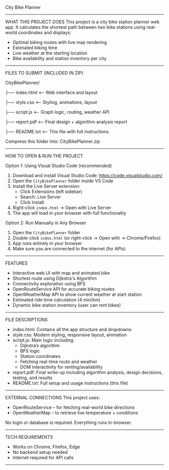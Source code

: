 City Bike Planner 

---

WHAT THIS PROJECT DOES
This project is a city bike station planner web app. It calculates the shortest path between two bike stations using real-world coordinates and displays:
- Optimal biking routes with live map rendering
- Estimated biking time
- Live weather at the starting location
- Bike availability and station inventory per city

---

FILES TO SUBMIT (INCLUDED IN ZIP)

CityBikePlanner/

├── index.html         <-- Web interface and layout

├── style.css          <-- Styling, animations, layout

├── script.js          <-- Graph logic, routing, weather API

├── report.pdf         <-- Final design + algorithm analysis report

├── README.txt         <-- This file with full instructions

Compress this folder into:
CityBikePlanner.zip

---

HOW TO OPEN & RUN THE PROJECT

Option 1: Using Visual Studio Code (recommended)
1. Download and install Visual Studio Code: https://code.visualstudio.com/
2. Open the `CityBikePlanner` folder inside VS Code
3. Install the Live Server extension:
   - Click Extensions (left sidebar)
   - Search: Live Server
   - Click Install
4. Right-click `index.html` → Open with Live Server
5. The app will load in your browser with full functionality

Option 2: Run Manually in Any Browser
1. Open the `CityBikePlanner` folder
2. Double-click `index.html` (or right-click → Open with → Chrome/Firefox)
3. App runs entirely in your browser
4. Make sure you are connected to the internet (for APIs)

---

FEATURES
- Interactive web UI with map and animated bike
- Shortest route using Dijkstra's Algorithm
- Connectivity exploration using BFS
- OpenRouteService API for accurate biking routes
- OpenWeatherMap API to show current weather at start station
- Estimated ride time calculation (4 min/km)
- Dynamic bike station inventory (user can rent bikes)

---

FILE DESCRIPTIONS
- index.html: Contains all the app structure and dropdowns
- style.css: Modern styling, responsive layout, animation
- script.js: Main logic including:
  - Dijkstra’s algorithm
  - BFS logic
  - Station coordinates
  - Fetching real-time route and weather
  - DOM interactivity for renting/availability
- report.pdf: Final write-up including algorithm analysis, design decisions, testing, and results
- README.txt: Full setup and usage instructions (this file)

---

EXTERNAL CONNECTIONS
This project uses:
- OpenRouteService – for fetching real-world bike directions
- OpenWeatherMap – to retrieve live temperature + conditions

No login or database is required. Everything runs in-browser.

---

TECH REQUIREMENTS
- Works on Chrome, Firefox, Edge
- No backend setup needed
- Internet required for API calls

---
